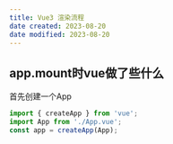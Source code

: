 ```yaml
---
title: Vue3 渲染流程
date created: 2023-08-20
date modified: 2023-08-20
---
```


## app.mount时vue做了些什么

首先创建一个App

```javascript
import { createApp } from 'vue';
import App from './App.vue';
const app = createApp(App);
```
